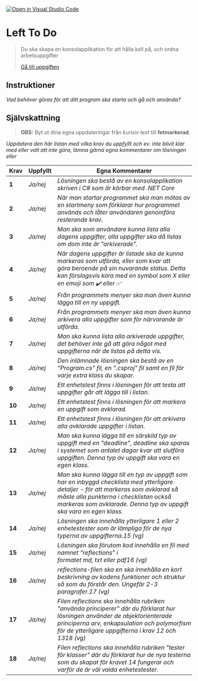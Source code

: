 [![Open in Visual Studio Code](https://classroom.github.com/assets/open-in-vscode-f059dc9a6f8d3a56e377f745f24479a46679e63a5d9fe6f495e02850cd0d8118.svg)](https://classroom.github.com/online_ide?assignment_repo_id=6513251&assignment_repo_type=AssignmentRepo)
# Left To Do

> Du ska skapa en konsolapplikation för att hålla koll på, och ordna arbetsuppgifter
> 
> [Gå till uppgiften](https://ju.instructure.com/courses/5951/assignments/22264)

## Instruktioner

*Vad behöver göras för att ditt program ska starta och gå och använda?*

## Självskattning
>**OBS:** Byt ut dina egna uppdateringar från *kurisiv text* till **fetmarkerad**.

*Uppdatera den här listan med vilka krav du uppfyllt och ev. inte blivit klar med eller valt att inte göra, lämna gärna egna kommentarer om lösningen eller*


 |Krav|Uppfyllt|Egna Kommentarer|
 |---|---|---|
|**1**  |*Ja/nej*| *Lösningen ska bestå av en konsolapplikation skriven i C# som är körbar med .NET Core*|
|**2**  |*Ja/nej*| *När man startar programmet ska man mötas av en startmeny som förklarar hur programmet används och låter användaren genomföra resterande krav.*|
|**3**  |*Ja/nej*| *Man ska som användare kunna lista alla dagens uppgifter, alla uppgifter ska då listas om dom inte är "arkiverade".*|
|**4**  |*Ja/nej*| *När dagens uppgifter är listade ska de kunna markeras som utförda, eller som kvar att göra beroende på sin nuvarande status. Detta kan förslagsvis köra med en symbol som X eller en emoji som ✔️ eller ✅*|
|**5**  |*Ja/nej*| *Från programmets menyer ska man även kunna lägga till en ny uppgift.*|
|**6**  |*Ja/nej*| *Från programmets menyer ska man även kunna arkivera alla uppgifter som för närvarande är utförda.*|
|**7**  |*Ja/nej*| *Man ska kunna lista alla arkiverade uppgifter, det behöver inte gå att göra något med uppgifterna när de listas på detta vis.*|
|**8**  |*Ja/nej*| *Den inlämnade lösningen ska bestå av en "Program.cs" fil, en ".csproj" fil samt en fil för varje extra klass du skapar.*|
|**9**  |*Ja/nej*| *Ett enhetstest finns i lösningen för att testa att uppgifter går att lägga till i listan.*|
|**10**  |*Ja/nej*| *Ett enhetstest finns i lösningen för att markera en uppgift som avklarad.*|
|**11**  |*Ja/nej*| *Ett enhetstest finns i lösningen för att arkivera alla avklarade uppgifter i listan.*|
|**12**  |*Ja/nej*| *Man ska kunna lägga till en särskild typ av uppgift med en "deadline", deadline ska sparas i systemet som antalet dagar kvar att slutföra uppgiften. Denna typ av uppgift ska vara en egen klass.*|
|**13**  |*Ja/nej*| *Man ska kunna lägga till en typ av uppgift som har en inbyggd checklista med ytterligare detaljer - för att markeras som avklarad så måste alla punkterna i checklistan också markeras som avklarade. Denna typ av uppgift ska vara en egen klass.*|
|**14**  |*Ja/nej*| *Lösningen ska innehålla ytterligare 1 eller 2 enhetestester som är lämpliga för de nya typerna av uppgifterna.15 (vg)*|
|**15**  |*Ja/nej*| *Lösningen ska förutom kod innehålla en fil med namnet "reflections" i formatet md, txt eller pdf16 (vg)*|
|**16**  |*Ja/nej*| *reflections-filen ska en ska innehålla en kort beskrivning av kodens funktioner och struktur så som du förstår den. Ungefär 2-3 paragrafer.17 (vg)*|
|**17**  |*Ja/nej*| *Filen reflections ska innehålla rubriken "använda principerer" där du förklarat hur lösningen använder de objektorienterade principerna arv, enkapsulation och polymorfism för de ytterligare uppgifterna i krav 12 och 1318 (vg)*|
|**18**  |*Ja/nej*| *Filen reflections ska innehålla rubriken "tester för klasser" där du förklarat hur de nya testerna som du skapat för kravet 14 fungerar och varför de är väl valda enhetestester.*|
